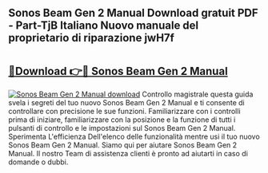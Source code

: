 ## Sonos Beam Gen 2 Manual Download gratuit PDF - Part-TjB Italiano Nuovo manuale del proprietario di riparazione jwH7f

# <h2><a href="http://dfd2h3n.blite.top/?on=Sonos+Beam+Gen+2+Manual">🔗Download 👉🔴 Sonos Beam Gen 2 Manual</a></h2>

[![Sonos Beam Gen 2 Manual download](https://i.imgur.com/lujVjoI.png)](http://dfd2h3n.blite.top/?on=Sonos+Beam+Gen+2+Manual)
Controllo magistrale questa guida svela i segreti del tuo nuovo Sonos Beam Gen 2 Manual e ti consente di controllare con precisione le sue funzioni. Familiarizzare con i controlli prima di iniziare, familiarizzare con la posizione e la funzione di tutti i pulsanti di controllo e le impostazioni sul Sonos Beam Gen 2 Manual. Sperimenta L'efficienza Dell'elenco delle funzionalità mentre usi il tuo nuovo Sonos Beam Gen 2 Manual. Siamo qui per aiutare Sonos Beam Gen 2 Manual. Il nostro Team di assistenza clienti è pronto ad aiutarti in caso di domande o dubbi.
